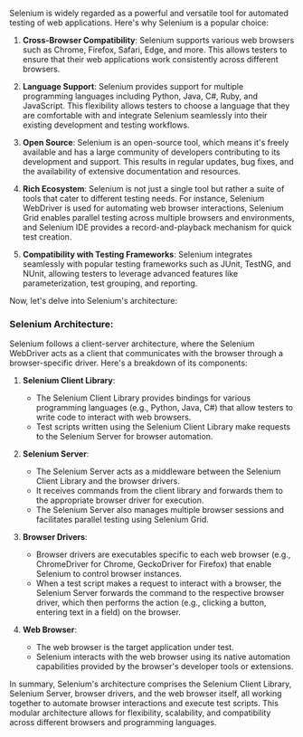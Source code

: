 Selenium is widely regarded as a powerful and versatile tool for automated testing of web applications. Here's why Selenium is a popular choice:

1. **Cross-Browser Compatibility**: Selenium supports various web browsers such as Chrome, Firefox, Safari, Edge, and more. This allows testers to ensure that their web applications work consistently across different browsers.

2. **Language Support**: Selenium provides support for multiple programming languages including Python, Java, C#, Ruby, and JavaScript. This flexibility allows testers to choose a language that they are comfortable with and integrate Selenium seamlessly into their existing development and testing workflows.

3. **Open Source**: Selenium is an open-source tool, which means it's freely available and has a large community of developers contributing to its development and support. This results in regular updates, bug fixes, and the availability of extensive documentation and resources.

4. **Rich Ecosystem**: Selenium is not just a single tool but rather a suite of tools that cater to different testing needs. For instance, Selenium WebDriver is used for automating web browser interactions, Selenium Grid enables parallel testing across multiple browsers and environments, and Selenium IDE provides a record-and-playback mechanism for quick test creation.

5. **Compatibility with Testing Frameworks**: Selenium integrates seamlessly with popular testing frameworks such as JUnit, TestNG, and NUnit, allowing testers to leverage advanced features like parameterization, test grouping, and reporting.

Now, let's delve into Selenium's architecture:

### Selenium Architecture:

Selenium follows a client-server architecture, where the Selenium WebDriver acts as a client that communicates with the browser through a browser-specific driver. Here's a breakdown of its components:

1. **Selenium Client Library**:
   - The Selenium Client Library provides bindings for various programming languages (e.g., Python, Java, C#) that allow testers to write code to interact with web browsers.
   - Test scripts written using the Selenium Client Library make requests to the Selenium Server for browser automation.

2. **Selenium Server**:
   - The Selenium Server acts as a middleware between the Selenium Client Library and the browser drivers.
   - It receives commands from the client library and forwards them to the appropriate browser driver for execution.
   - The Selenium Server also manages multiple browser sessions and facilitates parallel testing using Selenium Grid.

3. **Browser Drivers**:
   - Browser drivers are executables specific to each web browser (e.g., ChromeDriver for Chrome, GeckoDriver for Firefox) that enable Selenium to control browser instances.
   - When a test script makes a request to interact with a browser, the Selenium Server forwards the command to the respective browser driver, which then performs the action (e.g., clicking a button, entering text in a field) on the browser.

4. **Web Browser**:
   - The web browser is the target application under test.
   - Selenium interacts with the web browser using its native automation capabilities provided by the browser's developer tools or extensions.

In summary, Selenium's architecture comprises the Selenium Client Library, Selenium Server, browser drivers, and the web browser itself, all working together to automate browser interactions and execute test scripts. This modular architecture allows for flexibility, scalability, and compatibility across different browsers and programming languages.
